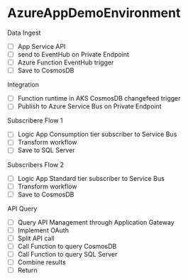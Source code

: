 # AzureAppDemoEnvironment

Data Ingest

- [ ] App Service API
- [ ] send to EventHub on Private Endpoint
- [ ] Azure Function EventHub trigger
- [ ] Save to CosmosDB

Integration

- [ ] Function runtime in AKS CosmosDB changefeed trigger
- [ ] Publish to Azure Service Bus on Private Endpoint

Subscribere Flow 1

- [ ] Logic App Consumption tier subscriber to Service Bus
- [ ] Transform workflow
- [ ] Save to SQL Server

Subscribers Flow 2

- [ ] Logic App Standard tier subscriber to Service Bus
- [ ] Transform workflow
- [ ] Save to CosmosDB

API Query

- [ ] Query API Management through Application Gateway
- [ ] Implement OAuth
- [ ] Split API call
- [ ] Call Function to query CosmosDB
- [ ] Call Function to query SQL Server
- [ ] Combine results
- [ ] Return
